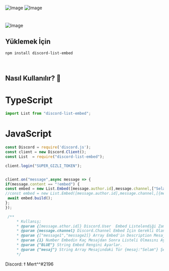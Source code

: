![Image](https://img.shields.io/npm/v/discord-list-embed?color=%2351F9C0&label=discord-list-embed) 
![Image](https://img.shields.io/npm/dt/discord-list-embed.svg?color=%2351FC0&maxAge=3600) 
#
![Image](https://nodei.co/npm/discord-list-embed.png?downloads=true&downloadRank=true&stars=true)
<br>

## Yüklemek İçin
```npm
npm install discord-list-embed
```

<br>

## Nasıl Kullanılır? 💫

# TypeScript 

```ts
import List from "discord-list-embed";
```


# JavaScript 
```js
const Discord = require('discord.js');
const client = new Discord.Client();
const List  = require("discord-list-embed");

client.login("SUPER_GIZLI_TOKEN");


client.on("message",async message => {
if(message.content == "!embed") {
const embed = new List.Embed([message.author.id],message.channel,["Selam","Hello"],1,"BLUE");
//const embed = new List.Embed([message.author.id],message.channel,[{mesaj:"Selam",mesaj2:"Hello"}],1,"BLUE","mesaj");
 await embed.build();          
};
});

 /**
     * Kullanış;
     * @param {[message.athor.id]} Discord.User  Embed Listelendiği Zaman Mesajdaki Tepki Kim Tarafından Çalıştırılmasını Ayarlar.
     * @param {message.channel} Discord.Channel Embed İçin Gerekli Olan Kanal Bilgilerini Alır.
     * @param {["message1","message2]} Array Embed'in Description Mesajını Belirler;
     * @param {1} Number Embedin Kaç Mesajdan Sonra Listeli Olmasını Ayarlar.
     * @param {"BLUE"} String Embed Rengini Ayarlar.
     * @param {"mesaj"} String Array Mesajındaki Tür {mesaj:"Selam"} Şeklinde Olursa String Türünde En Sona "selam" paramteresini çekebilmek için mesaj yazdık ve Returun olarak "selam" çıkar
     */

```

Discord: ϯ Mert^^#2196
